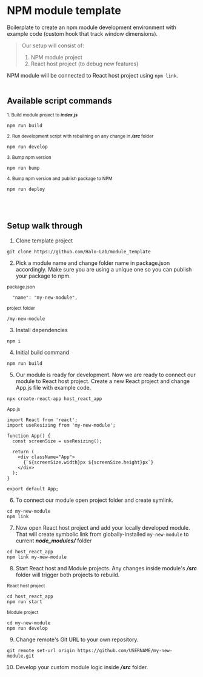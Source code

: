 # NPM module template

Boilerplate to create an npm module development environment with example code (custom hook that track window dimensions).

> Our setup will consist of:
> 1. NPM module project
> 2. React host project (to debug new features)

NPM module will be connected to React host project using ```npm link```.
<br />
<br />
## Available script commands

<sub>1. Build module project to ***index.js***</sub>
```
npm run build
```
<sub>2. Run development script with rebuilning on any change in ***/src*** folder</sub>
```
npm run develop
```
<sub>3. Bump npm version</sub>
```
npm run bump
```
<sub>4. Bump npm version and publish package to NPM</sub>
```
npm run deploy
```
<br />
<br />

## Setup walk through

1. Clone template project
```
git clone https://github.com/Halo-Lab/module_template
```
2. Pick a module name and change folder name in package.json accordingly. Make sure you are using a unique one so you can publish your package to npm. 

<sub>package.json</sub>
```
  "name": "my-new-module",
```
<sub>project folder</sub>
```
/my-new-module
```
3. Install dependencies

```
npm i
```

4. Initial build command
```
npm run build
```
5. Our module is ready for development. Now we are ready to connect our module to React host project. Create a new React project and change App.js file with example code.

```
npx create-react-app host_react_app
```
<sub>App.js</sub>
```
import React from 'react';
import useResizing from 'my-new-module';

function App() {
  const screenSize = useResizing();

  return (
    <div className="App">
      {`${screenSize.width}px ${screenSize.height}px`}
    </div>
  );
}

export default App;
```
6. To connect our module open project folder and create symlink. 

```
cd my-new-module
npm link
```
7. Now open React host project and add your locally developed module. That will create symbolic link from globally-installed ```my-new-module``` to current ***node_modules/*** folder

```
cd host_react_app
npm link my-new-module
```

8. Start React host and Module projects. Any changes inside module's ***/src*** folder will trigger both projects to rebuild.

<sub>React host project</sub>
```
cd host_react_app
npm run start
```
<sub>Module project</sub>
```
cd my-new-module
npm run develop
```

9. Change remote's Git URL to your own repository.

```
git remote set-url origin https://github.com/USERNAME/my-new-module.git
```

10. Develop your custom module logic inside ***/src*** folder.
